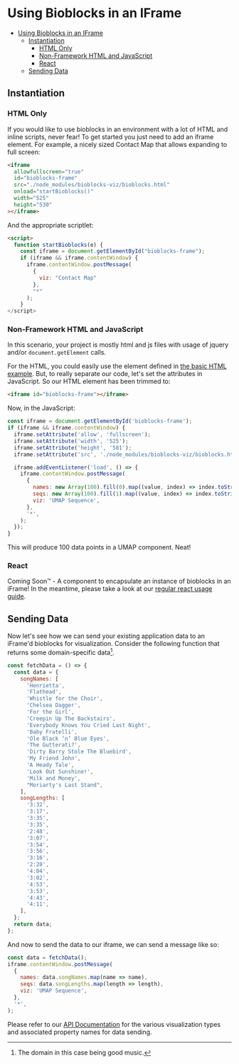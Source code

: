 # Using Bioblocks in an IFrame

<!-- TOC -->

- [Using Bioblocks in an IFrame](#using-bioblocks-in-an-iframe)
  - [Instantiation](#instantiation)
    - [HTML Only](#html-only)
    - [Non-Framework HTML and JavaScript](#non-framework-html-and-javascript)
    - [React](#react)
  - [Sending Data](#sending-data)

<!-- /TOC -->

## Instantiation

### HTML Only

If you would like to use bioblocks in an environment with a lot of HTML and inline scripts, never fear! To get started you just need to add an iframe element. For example, a nicely sized Contact Map that allows expanding to full screen:

```html
<iframe
  allowfullscreen="true"
  id="bioblocks-frame"
  src="./node_modules/bioblocks-viz/bioblocks.html"
  onload="startBioblocks()"
  width="525"
  height="530"
></iframe>
```

And the appropriate scriptlet:

```html
<script>
  function startBioblocks(e) {
    const iframe = document.getElementById("bioblocks-frame");
    if (iframe && iframe.contentWindow) {
      iframe.contentWindow.postMessage(
        {
          viz: "Contact Map"
        },
        "*"
      );
    }
</script>
```

### Non-Framework HTML and JavaScript

In this scenario, your project is mostly html and js files with usage of jquery and/or `document.getElement` calls.

For the HTML, you could easily use the element defined in [the basic HTML example](#html-only). But, to really separate our code, let's set the attributes in JavaScript. So our HTML element has been trimmed to:

```html
<iframe id="bioblocks-frame"></iframe>
```

Now, in the JavaScript:

```js
const iframe = document.getElementById('bioblocks-frame');
if (iframe && iframe.contentWindow) {
  iframe.setAttribute('allow', 'fullscreen');
  iframe.setAttribute('width', '525');
  iframe.setAttribute('height', '581');
  iframe.setAttribute('src', './node_modules/bioblocks-viz/bioblocks.html');

  iframe.addEventListener('load', () => {
    iframe.contentWindow.postMessage(
      {
        names: new Array(100).fill(0).map((value, index) => index.toString()),
        seqs: new Array(100).fill(1).map((value, index) => index.toString()),
        viz: 'UMAP Sequence',
      },
      '*',
    );
  });
}
```

This will produce 100 data points in a UMAP component. Neat!

### React

Coming Soon™ - A component to encapsulate an instance of bioblocks in an iFrame! In the meantime, please take a look at our [regular react usage guide](./USAGE.md#bioblocks-viz-usage).

## Sending Data

Now let's see how we can send your existing application data to an iFrame'd bioblocks for visualization. Consider the following function that returns some domain-specific data[^1].

```js
const fetchData = () => {
  const data = {
    songNames: [
      'Henrietta',
      'Flathead',
      'Whistle for the Choir',
      'Chelsea Dagger',
      'For the Girl',
      'Creepin Up The Backstairs',
      'Everybody Knows You Cried Last Night',
      'Baby Fratelli',
      'Ole Black ‘n’ Blue Eyes',
      'The Gutterati?',
      'Dirty Barry Stole The Bluebird',
      'My Friend John',
      'A Heady Tale',
      'Look Out Sunshine!',
      'Milk and Money',
      "Moriarty's Last Stand",
    ],
    songLengths: [
      '3:32',
      '3:17',
      '3:35',
      '3:35',
      '2:48',
      '3:07',
      '3:54',
      '3:56',
      '3:16',
      '2:28',
      '4:04',
      '3:02',
      '4:53',
      '3:53',
      '4:43',
      '4:11',
    ],
  };
  return data;
};
```

And now to send the data to our iframe, we can send a message like so:

```js
const data = fetchData();
iframe.contentWindow.postMessage(
  {
    names: data.songNames.map(name => name),
    seqs: data.songLengths.map(length => length),
    viz: 'UMAP Sequence',
  },
  '*',
);
```

Please refer to our [API Documentation](https://cbiocenter.github.io/bioblocks-viz/docs/api/index.html) for the various visualization types and associated property names for data sending.

[^1]: The domain in this case being good music.
